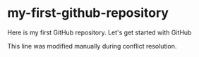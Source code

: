 # my-first-github-repository
Here is my first GitHub repository. Let's get started with GitHub 

This line was modified manually during conflict resolution.